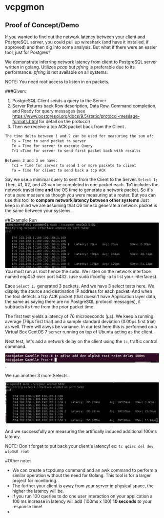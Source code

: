 # vcpgmon

## Proof of Concept/Demo
If you wanted to find out the network latency between your client and PostgreSQL server, you could pull up wireshark (and have it installed, if approved) and then dig into some analysis.  But what if there were an easier tool, just for Postgres?

We demonstrate inferring network latency from client to PostgreSQL server written in golang.  Utilizes *pcap*
but *pfring* is preferable due to its performance.  *pfring* is not available on all systems.

NOTE: You need root access to listen in on packets.  


###Given:
1. PostgreSQL Client sends a query to the Server
2. Server Returns back Row description, Data Row, Command completion, and
   Ready for query messages (see https://www.postgresql.org/docs/9.5/static/protocol-message-formats.html for detail on the     protocol)
3. Then we receive a tcp ACK packet back from the Client                                .
```
The time delta between 1 and 2 can be used for measuring the sum of:
   Ts = Time to send packet to server
   Te = Time for server to execute Query
   Tr1 =Time for server to send first packet back with results

Between 2 and 3 we have:
   Tc1 = Time for server to send 1 or more packets to client
   Ta = Time for client to send back a tcp ACK
```
Say we use a mimimal query to sent from the Client to the Server.
`
    Select 1;
`
Then,  #1, #2, and #3 can be completed in one packet each.  **Tc1** includes the network travel time **and** the OS time to generate a network packet.  So it's not a pure measure as though you were measuring at a router.  But you can use this tool to **compare network latency between other systems** Just keep in mind we are assuming that OS time to generate a network packet is the same between your systems.

##Example Run
![screencap](./run1.jpg)
You must run as root hence the sudo.  We listen on the network interface named enp0s3 over port 5432. (use sudo ifconfig -a to list your interfaces).   

Eace `Select 1;` generated 3 packets.  And we have 3 select tests here.  We display the source and destination IP address for each packet.  And when the tool detects a  tcp ACK packet (that doesn't have Application layer data, the same as saying there are no PostgreSQL protocol messages), it subtracts its time from the prior packet time.

The first test yields a latency of 76 microseconds (µs).  We keep a running average (76µs first trial) and a sample standard deviation (0.00µs first trial) as well.  There will alwys be variance.  In our test here this is performed on a Virtual Box CentOS 7 server running on top of Ubuntu acting as the client.

Next test, let's add a network delay on the client using the `tc`, traffic control command.

![screencap2](./tc.jpg).

We run another 3 more Selects.

![screencap3](./run2.jpg)

And we successfully are measuring the artifically induced additional 100ms latency.  

NOTE: Don't forget to put back your client's latency!
ex: ```tc qdisc del dev wlp3s0 root```

#Other notes
* We can create a tcpdump command and an awk command to perform a similar operation without the need for Golang.  This tool is for a larger project for monitoring.
* The further your client is away from your server in physical space, the higher the latency will be.  
* If you run 100 queries to do one user interaction on your application a 100 ms increase in latency will add (100ms x 100) **10 seconds** to your response time!
* 
